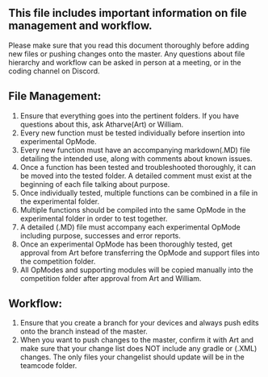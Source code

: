 ## This file includes important information on file management and workflow.

Please make sure that you read this document thoroughly before adding new files or pushing changes onto the master. 
Any questions about file hierarchy and workflow can be asked in person at a meeting, or in the coding channel on Discord.

## File Management:

1.  Ensure that everything goes into the pertinent folders. If you have questions about this, ask Atharve(Art) or William.
2.  Every new function must be tested individually before insertion into experimental OpMode.
3.  Every new function must have an accompanying markdown(.MD) file detailing the intended use, along with comments about
    known issues.
4.  Once a function has been tested and troubleshooted thoroughly, it can be moved into the tested folder.
    A detailed comment must exist at the beginning of each file talking about purpose.
5.  Once individually tested, multiple functions can be combined in a file in the experimental folder.
6.  Multiple functions should be compiled into the same OpMode in the experimental folder in order to test together.
7.  A detailed (.MD) file must accompany each experimental OpMode including purpose, successes and error reports.
8.  Once an experimental OpMode has been thoroughly tested, get approval from Art before transferring the OpMode and
    support files into the competition folder.
9.  All OpModes and supporting modules will be copied manually into the competition folder after approval from Art and William.

## Workflow:

1.  Ensure that you create a branch for your devices and always push edits onto the branch instead of the master. 
2.  When you want to push changes to the master, confirm it with Art and make sure that your change list does NOT
    include any gradle or (.XML) changes. The only files your changelist should update will be in the teamcode folder.